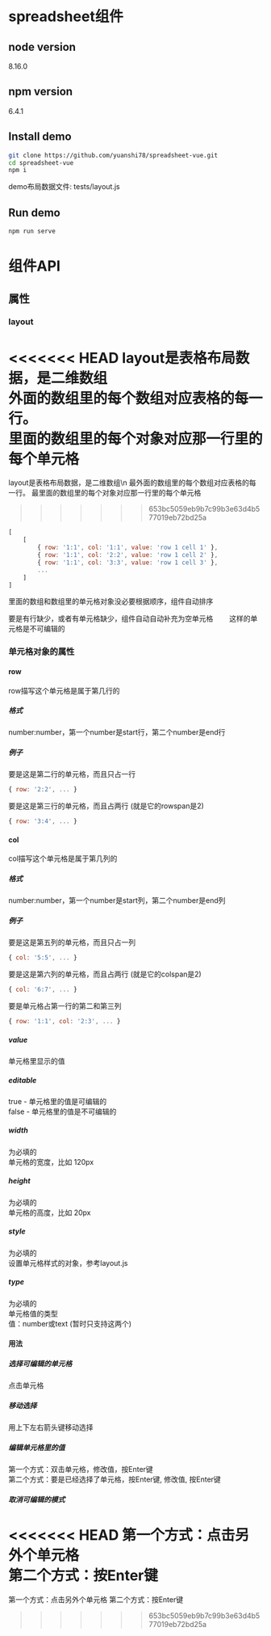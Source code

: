 # spreadsheet组件

## node version
8.16.0

## npm version
6.4.1

## Install demo

```bash
git clone https://github.com/yuanshi78/spreadsheet-vue.git
cd spreadsheet-vue
npm i
```
demo布局数据文件: tests/layout.js

## Run demo

```bash
npm run serve
```

# 组件API
## 属性
### layout

<<<<<<< HEAD
layout是表格布局数据，是二维数组  
外面的数组里的每个数组对应表格的每一行。  
里面的数组里的每个对象对应那一行里的每个单元格  
=======
layout是表格布局数据，是二维数组\n
最外面的数组里的每个数组对应表格的每一行。
最里面的数组里的每个对象对应那一行里的每个单元格
>>>>>>> 653bc5059eb9b7c99b3e63d4b577019eb72bd25a
```javascript
[
    [ 
        { row: '1:1', col: '1:1', value: 'row 1 cell 1' },
        { row: '1:1', col: '2:2', value: 'row 1 cell 2' },
        { row: '1:1', col: '3:3', value: 'row 1 cell 3' },
        ...
    ]
]
```
里面的数组和数组里的单元格对象没必要根据顺序，组件自动排序　　

要是有行缺少，或者有单元格缺少，组件自动自动补充为空单元格　　
这样的单元格是不可编辑的

### 单元格对象的属性
#### row
row描写这个单元格是属于第几行的
##### 格式　
number:number，第一个number是start行，第二个number是end行
##### 例子
要是这是第二行的单元格，而且只占一行
```javascript   
{ row: '2:2', ... }
```
要是这是第三行的单元格，而且占两行 (就是它的rowspan是2)
```javascript   
{ row: '3:4', ... }
```

#### col
col描写这个单元格是属于第几列的
##### 格式　
number:number，第一个number是start列，第二个number是end列
##### 例子
要是这是第五列的单元格，而且只占一列
```javascript   
{ col: '5:5', ... }
```
要是这是第六列的单元格，而且占两行  (就是它的colspan是2)
```javascript   
{ col: '6:7', ... }
```
要是单元格占第一行的第二和第三列
```javascript   
{ row: '1:1', col: '2:3', ... }
```
##### value
单元格里显示的值

##### editable
true - 单元格里的值是可编辑的  
false - 单元格里的值是不可编辑的

##### width
为必填的  
单元格的宽度，比如 120px

##### height
为必填的  
单元格的高度，比如 20px

##### style
为必填的  
设置单元格样式的对象，参考layout.js

##### type
为必填的  
单元格值的类型  
值：number或text (暂时只支持这两个)

#### 用法
##### 选择可编辑的单元格
点击单元格

##### 移动选择
用上下左右箭头键移动选择

##### 编辑单元格里的值
第一个方式：双击单元格，修改值，按Enter键  
第二个方式：要是已经选择了单元格，按Enter键, 修改值, 按Enter键

##### 取消可编辑的模式
<<<<<<< HEAD
第一个方式：点击另外个单元格  
第二个方式：按Enter键
=======
第一个方式：点击另外个单元格
第二个方式：按Enter键
>>>>>>> 653bc5059eb9b7c99b3e63d4b577019eb72bd25a

